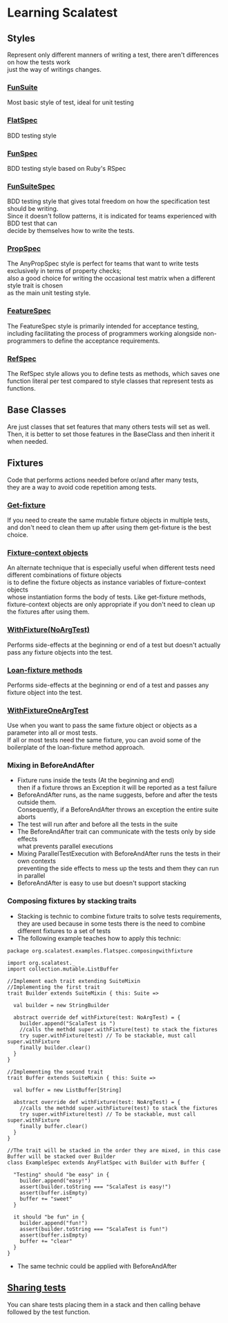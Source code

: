 # Learning Scalatest

## Styles

Represent only different manners of writing a test, there aren't differences on how the tests work<br>
just the way of writings changes.

### [FunSuite](src/test/scala/br/com/danilooa/learning/scalatest/calculator/BasicCalculatorFunSuitTest.scala)

Most basic style of test, ideal for unit testing

### [FlatSpec](src/test/scala/br/com/danilooa/learning/scalatest/calculator/BasicCalculatorFlatSpecTest.scala)

BDD testing style

### [FunSpec](src/test/scala/br/com/danilooa/learning/scalatest/calculator/BasicCalculatorAnyFunSpecTest.scala)

BDD testing style based on Ruby's RSpec

### [FunSuiteSpec](src/test/scala/br/com/danilooa/learning/scalatest/calculator/BasicCalculatorFunSuiteTest.scala)

BDD testing style that gives total freedom on how the specification test should be writing.<br>
Since it doesn't follow patterns, it is indicated for teams experienced with BDD test that can<br>
decide by themselves how to write the tests.

### [PropSpec](src/test/scala/br/com/danilooa/learning/scalatest/calculator/BasicCalculatorAnyPropSpecTest.scala)

The AnyPropSpec style is perfect for teams that want to write tests exclusively in terms of property checks;<br>
also a good choice for writing the occasional test matrix when a different style trait is chosen<br>
as the main unit testing style.

### [FeatureSpec](src/test/scala/br/com/danilooa/learning/scalatest/calculator/BasicCalculatorAnyFeatureSpecTest.scala)

The FeatureSpec style is primarily intended for acceptance testing,<br>
including facilitating the process of programmers working alongside non-programmers to define the acceptance requirements.

### [RefSpec](src/test/scala/br/com/danilooa/learning/scalatest/calculator/BasicCalculatorRefSpecTest.scala)

The RefSpec style allows you to define tests as methods, which saves one function literal per test compared to style classes that represent tests as functions.

## Base Classes

Are just classes that set features that many others tests will set as well.<br>
Then, it is better to set those features in the BaseClass and then inherit it when needed.

## Fixtures

Code that performs actions needed before or/and after many tests,<br>
they are a way to avoid code repetition among tests.

### [Get-fixture](src/test/scala/br/com/danilooa/learning/scalatest/calculator/GetFixtureExample.scala)

If you need to create the same mutable fixture objects in multiple tests,<br>
and don't need to clean them up after using them get-fixture is the best choice.

### [Fixture-context objects](src/test/scala/br/com/danilooa/learning/scalatest/calculator/FixtureContextObjectsExample.scala)

An alternate technique that is especially useful when different tests need different combinations of fixture objects<br>
is to define the fixture objects as instance variables of fixture-context objects<br>
whose instantiation forms the body of tests. Like get-fixture methods,<br>
fixture-context objects are only appropriate if you don't need to clean up the fixtures after using them.

### [WithFixture(NoArgTest)](src/test/scala/br/com/danilooa/learning/scalatest/calculator/WithFixtureNoArgTestExample.scala)

Performs side-effects at the beginning or end of a test but doesn't actually pass any fixture objects into the test.

### [Loan-fixture methods](src/test/scala/br/com/danilooa/learning/scalatest/calculator/LoanFixtureMethodExampleSpec.scala)

Performs side-effects at the beginning or end of a test and passes any fixture object into the test.

### [WithFixtureOneArgTest](src/test/scala/br/com/danilooa/learning/scalatest/calculator/WithFixtureOneArgTextExample.scala)

Use when you want to pass the same fixture object or objects as a parameter into all or most tests.<br>
If all or most tests need the same fixture, you can avoid some of the boilerplate of the loan-fixture method approach.

### Mixing in BeforeAndAfter

- Fixture runs inside the tests (At the beginning and end)<br>
then if a fixture throws an Exception it will be reported as a test failure
- BeforeAndAfter runs, as the name suggests, before and after the tests outside them.<br>
Consequently, if a BeforeAndAfter throws an exception the entire suite aborts
- The test will run after and before all the tests in the suite
- The BeforeAndAfter trait can communicate with the tests only by side effects<br>
what prevents parallel executions
- Mixing ParallelTestExecution with BeforeAndAfter runs the tests in their own contexts<br>
preventing the side effects to mess up the tests and them they can run in parallel
- BeforeAndAfter is easy to use but doesn't support stacking

### Composing fixtures by stacking traits

- Stacking is technic to combine fixture traits to solve tests requirements,<br>
they are used because in some tests there is the need to combine different fixtures to a set of tests
- The following example teaches how to apply this technic:

```
package org.scalatest.examples.flatspec.composingwithfixture

import org.scalatest._
import collection.mutable.ListBuffer

//Implement each trait extending SuiteMixin
//Implementing the first trait
trait Builder extends SuiteMixin { this: Suite =>

  val builder = new StringBuilder

  abstract override def withFixture(test: NoArgTest) = {
    builder.append("ScalaTest is ")
    //calls the methdd super.withFixture(test) to stack the fixtures
    try super.withFixture(test) // To be stackable, must call super.withFixture
    finally builder.clear()
  }
}

//Implementing the second trait
trait Buffer extends SuiteMixin { this: Suite =>

  val buffer = new ListBuffer[String]

  abstract override def withFixture(test: NoArgTest) = {
    //calls the methdd super.withFixture(test) to stack the fixtures
    try super.withFixture(test) // To be stackable, must call super.withFixture
    finally buffer.clear()
  }
}

//The trait will be stacked in the order they are mixed, in this case Buffer will be stacked over Builder
class ExampleSpec extends AnyFlatSpec with Builder with Buffer {

  "Testing" should "be easy" in {
    builder.append("easy!")
    assert(builder.toString === "ScalaTest is easy!")
    assert(buffer.isEmpty)
    buffer += "sweet"
  }

  it should "be fun" in {
    builder.append("fun!")
    assert(builder.toString === "ScalaTest is fun!")
    assert(buffer.isEmpty)
    buffer += "clear"
  }
}
```
- The same technic could be applíed with BeforeAndAfter

## [Sharing tests](src/test/scala/br/com/danilooa/learning/scalatest/calculator/SharingTestsExample.scala)

You can share tests placing them in a stack and then calling behave followed by the test function.